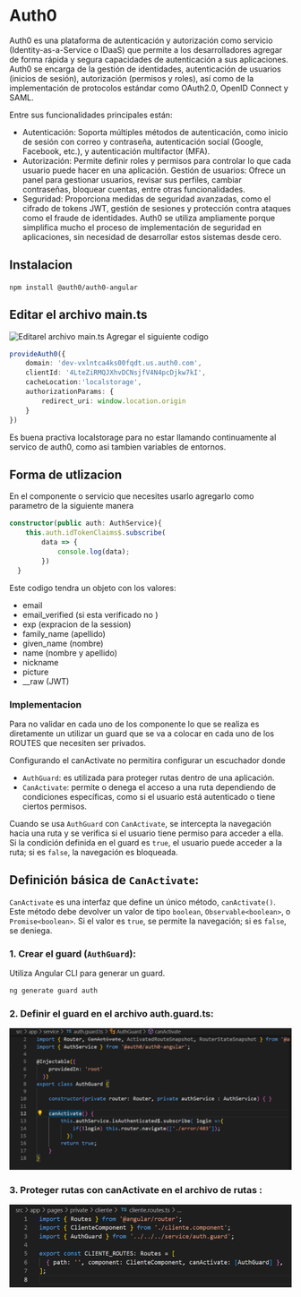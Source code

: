 # Auth0
Auth0 es una plataforma de autenticación y autorización como servicio (Identity-as-a-Service o IDaaS) que permite a los desarrolladores agregar de forma rápida y segura capacidades de autenticación a sus aplicaciones. Auth0 se encarga de la gestión de identidades, autenticación de usuarios (inicios de sesión), autorización (permisos y roles), así como de la implementación de protocolos estándar como OAuth2.0, OpenID Connect y SAML.

Entre sus funcionalidades principales están:

- Autenticación: Soporta múltiples métodos de autenticación, como inicio de sesión con correo y contraseña, autenticación social (Google, Facebook, etc.), y autenticación multifactor (MFA).
- Autorización: Permite definir roles y permisos para controlar lo que cada usuario puede hacer en una aplicación.
Gestión de usuarios: Ofrece un panel para gestionar usuarios, revisar sus perfiles, cambiar contraseñas, bloquear cuentas, entre otras funcionalidades.
- Seguridad: Proporciona medidas de seguridad avanzadas, como el cifrado de tokens JWT, gestión de sesiones y protección contra ataques como el fraude de identidades.
Auth0 se utiliza ampliamente porque simplifica mucho el proceso de implementación de seguridad en aplicaciones, sin necesidad de desarrollar estos sistemas desde cero.

## Instalacion
```npm install @auth0/auth0-angular```

## Editar el archivo main.ts
![Editarel archivo main.ts](./md/auth0-main.png)
Agregar el siguiente codigo  

```typescript
provideAuth0({
    domain: 'dev-vxlntca4ks00fqdt.us.auth0.com',
    clientId: '4LteZiRMQJXhvDCNsjfV4N4pcDjkw7kI',
    cacheLocation:'localstorage',
    authorizationParams: {
        redirect_uri: window.location.origin
    }
})
```


Es buena practiva localstorage para no estar llamando continuamente al servico de auth0, como asi tambien variables de entornos.


## Forma de utlizacion 
En el componente o servicio que necesites usarlo agregarlo como parametro de la siguiente manera
```typescript
constructor(public auth: AuthService){
    this.auth.idTokenClaims$.subscribe(
        data => { 
            console.log(data);
        })
  }
```

Este codigo tendra un objeto con los valores:

- email
- email_verified (si esta verificado no )
- exp (expracion de la session)
- family_name (apellido)
- given_name (nombre)
- name (nombre y apellido)
- nickname 
- picture 
- __raw (JWT)

### Implementacion
Para no validar en cada uno de los componente lo que se realiza es diretamente un utilizar un guard que se va a colocar en cada uno de los ROUTES que necesiten ser privados.


Configurando el canActivate no permitira configurar un escuchador donde 


- `AuthGuard`: es utilizada para proteger rutas dentro de una aplicación. 
- `CanActivate`: permite o denega el acceso a una ruta dependiendo de condiciones específicas, como si el usuario está autenticado o tiene ciertos permisos.

Cuando se usa `AuthGuard` con `CanActivate`, se intercepta la navegación hacia una ruta y se verifica si el usuario tiene permiso para acceder a ella. Si la condición definida en el guard es `true`, el usuario puede acceder a la ruta; si es `false`, la navegación es bloqueada.

## Definición básica de `CanActivate`:

`CanActivate` es una interfaz que define un único método, `canActivate()`. Este método debe devolver un valor de tipo `boolean`, `Observable<boolean>`, o `Promise<boolean>`. Si el valor es `true`, se permite la navegación; si es `false`, se deniega.

### 1. Crear el guard (`AuthGuard`):
Utiliza Angular CLI para generar un guard.

```bash
ng generate guard auth
```
### 2. Definir el guard en el archivo auth.guard.ts:
![](./md/auth0-guard-implement.png)

### 3. Proteger rutas con canActivate en el archivo de rutas :
![](./md/auth0-guard-routes.png)